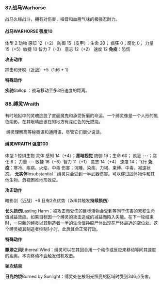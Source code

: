 ### 87.战马Warhorse

战马久经战斗，拥有对伤害，噪音和血腥气味的极强忍耐力。

#### 战马WARHORSE			强度10

体型 2	动物
感知 12（+2）
防御 15（皮甲）；生命 20； 疯狂 0；腐化 0；
力量 15（+5）敏捷 10	智力 7（-3） 意志 12（+2）
速度 12
**免疫**：恐慌

**攻击动作**

蹄击和牙咬（近战）+5（1d6 + 1）

**特殊动作**

**疾驰**Gallop ：战马移动至多3倍速度的距离。

### 88.缚灵Wraith

有时地狱中的灵魂逃脱了直面魔鬼和承受折磨的命运。一个缚灵像是一个人形的黑色阴影，在其眼睛应该在的地方有深红色的光燃烧。

​		缚灵理解高等秘奥语和通用语，尽管它们很少说话。

#### 缚灵WRAITH			强度100

体型 1	惊惧生物	灵体
感知 14（+4）；**黑暗视觉**
防御 16；生命 60； 疯狂 ---；腐化 6；
力量 ---	敏捷 16（+6）智力 11（+1） 意志 14（+4）
速度 14；飞行
**免疫**：寒冷、疾病、火焰、中毒 伤害；沉睡、染疾、力竭、束缚、中毒、减速状态。
**无实体**Insubstantial：缚灵只会受到一半武器伤害。可以穿过固体物件和其他生物。忽视困难地形效应。

**攻击动作**

暗影剑（近战）+6 且有2点优势（2d6并触发**持续损伤**）

**长久损伤**Lasting Harm：被攻击而受伤的目标活物会受到等同于伤害的累积生命值减益效应。如果目标因一个缚灵的攻击造成的减益而陷入失能。在下一轮结束时，一只新的缚灵以其制造者一半的生命值挣脱尸体出现在尸体最近的空位处。这个缚灵被其制造者控制1小时，此后其会正常行动。

**特殊动作**

**飘渺之风**Ethereal Wind：缚灵可以在其回合用一个动作或反应来移动等同其速度的距离。本次移动不会触发借机攻击。

**轮次结束**

**日光灼烧**Burned by Sunlight：缚灵处在被阳光照亮的区域时受到3d6点伤害。